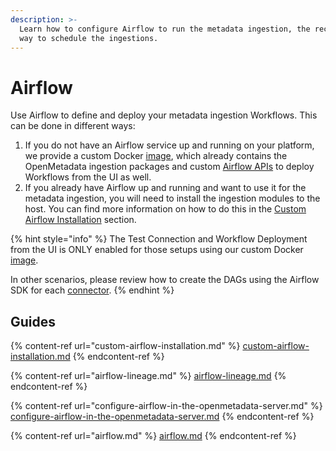 ```yaml
---
description: >-
  Learn how to configure Airflow to run the metadata ingestion, the recommended
  way to schedule the ingestions.
---
```


# Airflow

Use Airflow to define and deploy your metadata ingestion Workflows. This can be done in different ways:

1. If you do not have an Airflow service up and running on your platform, we provide a custom Docker [image](https://hub.docker.com/r/openmetadata/ingestion), which already contains the OpenMetadata ingestion packages and custom [Airflow APIs](https://github.com/open-metadata/openmetadata-airflow-apis) to deploy Workflows from the UI as well.
2. If you already have Airflow up and running and want to use it for the metadata ingestion, you will need to install the ingestion modules to the host. You can find more information on how to do this in the [Custom Airflow Installation](broken-reference) section.

{% hint style="info" %}
The Test Connection and Workflow Deployment from the UI is ONLY enabled for those setups using our custom Docker [image](https://hub.docker.com/r/openmetadata/ingestion).

In other scenarios, please review how to create the DAGs using the Airflow SDK for each [connector](../connectors/).
{% endhint %}

## Guides

{% content-ref url="custom-airflow-installation.md" %}
[custom-airflow-installation.md](custom-airflow-installation.md)
{% endcontent-ref %}

{% content-ref url="airflow-lineage.md" %}
[airflow-lineage.md](airflow-lineage.md)
{% endcontent-ref %}

{% content-ref url="configure-airflow-in-the-openmetadata-server.md" %}
[configure-airflow-in-the-openmetadata-server.md](configure-airflow-in-the-openmetadata-server.md)
{% endcontent-ref %}

{% content-ref url="airflow.md" %}
[airflow.md](airflow.md)
{% endcontent-ref %}
